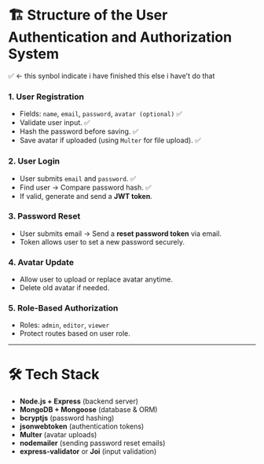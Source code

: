 # 🏗️ Structure of the User Authentication and Authorization System
✅ <- this synbol indicate i have finished this else i have't do that 
### 1. **User Registration**
- Fields: `name`, `email`, `password`, `avatar (optional)` ✅
- Validate user input. ✅
- Hash the password before saving. ✅
- Save avatar if uploaded (using `Multer` for file upload). ✅

### 2. **User Login**
- User submits `email` and `password`. ✅
- Find user → Compare password hash. ✅
- If valid, generate and send a **JWT token**.

### 3. **Password Reset**
- User submits email → Send a **reset password token** via email.
- Token allows user to set a new password securely.

### 4. **Avatar Update**
- Allow user to upload or replace avatar anytime.
- Delete old avatar if needed.

### 5. **Role-Based Authorization**
- Roles: `admin`, `editor`, `viewer`
- Protect routes based on user role.

---

# 🛠️ Tech Stack
- **Node.js + Express** (backend server)
- **MongoDB + Mongoose** (database & ORM)
- **bcryptjs** (password hashing)
- **jsonwebtoken** (authentication tokens)
- **Multer** (avatar uploads)
- **nodemailer** (sending password reset emails)
- **express-validator** or **Joi** (input validation)


